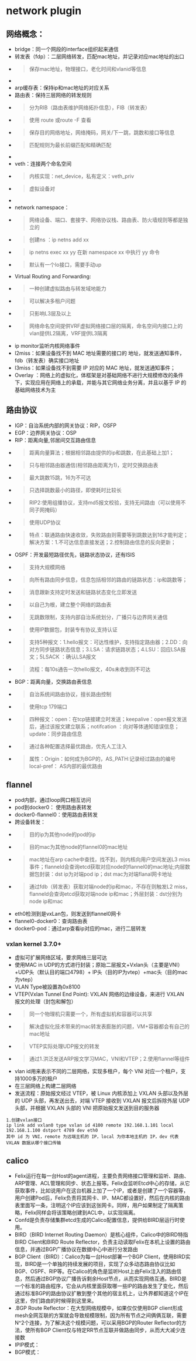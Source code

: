 
# network plugin
## 网络概念：
- bridge：同一个网段的interface组织起来通信
- 转发表（fdp）：二层网络转发，匹配mac地址，并记录对应mac地址的出口
- > 保存mac地址，物理接口，老化时间和vlanid等信息
- 
- arp缓存表：保持ip和mac地址的对应关系
- 路由表：保持三层网络的转发规则
- > 分为RIB（路由表维护网络拓扑信息），FIB（转发表）
- > 使用 route 或route -F 查看
- > 保存目的网络地址，网络掩码，网关/下一跳，跳数和接口等信息
- > 匹配规则为最长前缀匹配和精确匹配
- 
- veth：连接两个命名空间
- > 内核实现：net_device，私有定义：veth_priv
- > 虚拟设备对
- 
- network namespace：
- > 网络设备、端口、套接字、网络协议栈、路由表、防火墙规则等都是独立的
- > 创建ns ：ip netns add xx 
- > ip netns exec xx yy 在新 namespace xx 中执行 yy 命令
- > 默认有一个lo接口，需要手动up
- Virtual Routing and Forwarding:
- > 一种创建虚拟路由与转发域地能力
- > 可以解决多租户问题
- > 只影响L3层及以上
- > 网络命名空间提供VRF虚拟网络接口层的隔离，命名空间内接口上的vlan提供L2隔离，VRF提供L3隔离
- ip monitor监听内核网络事件
- l2miss：如果设备找不到 MAC 地址需要的接口的 地址，就发送通知事件，fdb（转发表）确实接口地址
- l3miss：如果设备找不到需要 IP 对应的 MAC 地址，就发送通知事件；
- Overlay ：网络上的虚拟化，体框架是对基础网络不进行大规模修改的条件下，实现应用在网络上的承载，并能与其它网络业务分离，并且以基于 IP 的基础网络技术为主
## 路由协议
- IGP：自治系统内部的网关协议：RIP，OSFP
- EGP：边界网关协议：OSP
- RIP：距离向量,邻居间交互路由信息
- > 距离向量算法；根据相邻路由提供的ip和跳数，在此基础上加1；
- > 只与相邻路由器通信(相邻路由距离为1)，定时交换路由表
- > 最大跳数15跳，16为不可达
- > 只选择跳数最小的路径，即使耗时比较长
- > RIP2:使用组播协议，支持md5报文校验，支持无间路由（可以使用不同子网掩码）
- > 使用UDP协议
- > 特点：联通路由快速收敛，失败路由则需要等到跳数达到16才能判定；解决方案：1.不可达信息直接发送；2.控制路由信息的反向更新；
- OSPF：开发最短路径优先，链路状态协议，还有ISIS
- > 支持大规模网络
- > 向所有路由同步信息，信息包括相邻的路由的链路状态：ip和跳数等；
- > 消息跟新支持定时发送和链路状态变化立即发送
- > 以自己为根，建立整个网络的路由表
- > 无跳数限制，支持内部自治系统划分，广播只与边界网关通信
- > 使用IP数据包，封装专有协议,支持认证
- > 支持5种报文：1.hello报文：可达性维护，支持指定路由器；2.DD：向对方同步链路状态信息；3.LSA：请求链路状态；4.LSU：回应LSA报文；5LSACK ：确认LSA报文
- > 流程：每10s通告一次hello报文，40s未收到则不可达
- BGP：距离向量，交换路由表信息
- > 自治系统间路由协议，擅长路由控制
- > 使用tcp 179端口
- > 四种报文：open：在tcp链接建立时发送；keepalive：open报文发送后，通过该报文建立联系；notifcation ：向对等体通知错误信息；update：同步路由信息
- > 通过各种配置选择最优路由，优先人工注入
- > 属性：Origin：如何成为BGP的，AS_PATH:记录经过路由的编号 local-pref： AS内部的最优路由
## flannel

- pod内部，通过loop网口相互访问
- pod到docker0： 使用路由表转发
- docker0-flannel0：使用路由表转发
- 跨设备转发：
- > 目的ip为其他node的pod的ip
- > 目的mac为其他node的flannel0的mac地址
- > mac地址在arp cache中查找，找不到，则内核向用户空间发送L3 miss事件；flanneld会查询etcd获取对应node的flannel0的mac地址;内层数据包封装：dst ip为对端pod ip；dst mac为对端flanal网卡地址
- > 通过fdb（转发表）获取对端node的ip和mac，不存在则触发L2 miss，flanneld会查询etcd获取对端node ip和mac；外层封装：dst分别为node ip和mac
- eth0检测到是vxLan包，则发送到flannel0网卡
- flannel0-docker0：查询路由表
- docker0-pod：通过arp查看ip对应的mac，进行二层转发
### vxlan kernel 3.7.0+
- 虚拟可扩展网络区域，要求网络三层可达
- 使用MAC in UDP的方式进行封装；原始二层报文+Vxlan头（主要是VNI）+UDP头（默认目的端口4798）+ IP头（目的IP为vtep）+mac头（目的mac为vtep）
- VLAN Type被設置為0x8100
- VTEP(Vxlan Tunnel End Point): VXLAN 网络的边缘设备，来进行 VXLAN 报文的处理（封包和解包）
- > 同一个物理机只需要一个，所有虚拟机和容器可以共享
- > 解决虚拟化技术带来的mac转发表膨胀的问题，VM+容器都会有自己的mac地址
- > VTEP实际处理UDP报文的转发
- > 通过1.洪泛发送ARP报文学习MAC，VNI和VTEP；2.使用flannel等组件
- vlan id用来表示不同的二层网络，实现多租户，每个 VNI 对应一个租户，支持1000多万的租户
- 在三层网络上构建二层网络
- 发送流程：原始报文经过 VTEP，被 Linux 内核添加上 VXLAN 头部以及外层的 UDP 头部，再发送出去，对端 VTEP 接收到 VXLAN 报文后拆除外层 UDP 头部，并根据 VXLAN 头部的 VNI 把原始报文发送到目的服务器
```
1.创建vxlan接口
ip link add vxlan0 type vxlan id 4100 remote 192.168.1.101 local 192.168.1.100 dstport 4789 dev eth0
其中 id 为 VNI，remote 为远端主机的 IP，local 为你本地主机的 IP，dev 代表 VXLAN 数据从哪个接口传输
```
## calico
- Felix运行在每一台Host的agent进程，主要负责网络接口管理和监听、路由、ARP管理、ACL管理和同步、状态上报等。Felix会监听Etcd中心的存储，从它获取事件，比如说用户在这台机器上加了一个IP，或者是创建了一个容器等，用户创建Pod后，Felix负责将其网卡、IP、MAC都设置好，然后在内核的路由表里面写一条，注明这个IP应该到这张网卡。同样，用户如果制定了隔离策略，Felix同样会将该策略创建到ACL中，以实现隔离。
- Confd是负责存储集群etcd生成的Calico配置信息，提供给BIRD层运行时使用。
- BIRD（BIRD Internet Routing Daemon）是核心组件，Calico中的BIRD特指BIRD Client和BIRD Route Reflector，负责主动读取Felix在本机上设置的路由信息，并通过BGP广播协议在数据中心中进行分发路由
- BGP Client（BIRD）：Calico为每一台Host部署一个BGP Client，使用BIRD实现，BIRD是一个单独的持续发展的项目，实现了众多动态路由协议比如BGP、OSPF、RIP等。在Calico的角色是监听Host上由Felix注入的路由信息，然后通过BGP协议广播告诉剩余Host节点，从而实现网络互通。BIRD是一个标准的路由程序，它会从内核里面获取哪一些IP的路由发生了变化，然后通过标准BGP的路由协议扩散到整个其他的宿主机上，让外界都知道这个IP在这里，你们路由的时候得到这里来。
- .BGP Route Reflector：在大型网络规模中，如果仅仅使用BGP client形成mesh全网互联的方案就会导致规模限制，因为所有节点之间俩俩互联，需要N^2个连接，为了解决这个规模问题，可以采用BGP的Router Reflector的方法，使所有BGP Client仅与特定RR节点互联并做路由同步，从而大大减少连接数
- IPIP模式：
- BGP模式：
